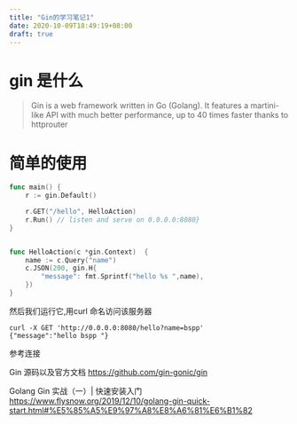 ```yaml
---
title: "Gin的学习笔记1"
date: 2020-10-09T18:49:19+08:00
draft: true
---
```


# gin 是什么

> Gin is a web framework written in Go (Golang). It features a martini-like API with much better performance, up to 40 times faster thanks to httprouter



# 简单的使用

```go
func main() {
	r := gin.Default()

	r.GET("/hello", HelloAction)
	r.Run() // listen and serve on 0.0.0.0:8080}
}


func HelloAction(c *gin.Context)  {
	name := c.Query("name")
	c.JSON(200, gin.H{
		"message": fmt.Sprintf("hello %s ",name),
	})
}
```

然后我们运行它,用curl 命名访问该服务器

```shell
curl -X GET 'http://0.0.0.0:8080/hello?name=bspp'
{"message":"hello bspp "}
```







参考连接

Gin 源码以及官方文档  https://github.com/gin-gonic/gin

Golang Gin 实战（一）| 快速安装入门  https://www.flysnow.org/2019/12/10/golang-gin-quick-start.html#%E5%85%A5%E9%97%A8%E8%A6%81%E6%B1%82



